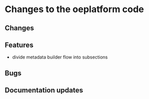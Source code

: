 # Changes to the oeplatform code

## Changes

## Features
- divide metadata builder flow into subsections

## Bugs

## Documentation updates
